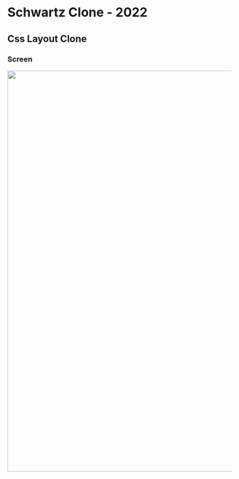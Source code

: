 # Schwartz Clone - 2022

## Css Layout Clone

### Screen
<img src="https://user-images.githubusercontent.com/83111413/169887119-c933668d-f7b8-4528-8400-d114566f52bc.png" style="width: 900px"/>
